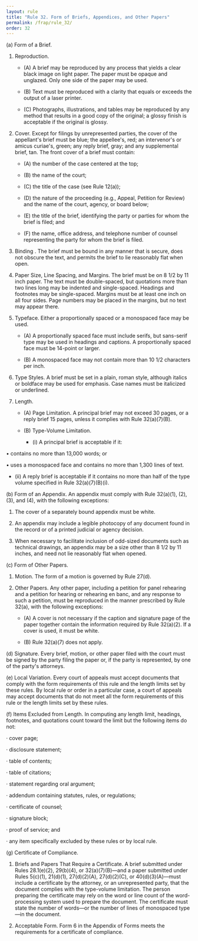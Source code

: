 ```yaml
---
layout: rule
title: "Rule 32. Form of Briefs, Appendices, and Other Papers"
permalink: /frap/rule_32/
order: 32
---
```


(a) Form of a Brief.


1. Reproduction.


    - (A) A brief may be reproduced by any process that yields a clear black image on light paper. The paper must be opaque and unglazed. Only one side of the paper may be used.


    - (B) Text must be reproduced with a clarity that equals or exceeds the output of a laser printer.


    - (C) Photographs, illustrations, and tables may be reproduced by any method that results in a good copy of the original; a glossy finish is acceptable if the original is glossy.


2. Cover. Except for filings by unrepresented parties, the cover of the appellant's brief must be blue; the appellee's, red; an intervenor's or amicus curiae's, green; any reply brief, gray; and any supplemental brief, tan. The front cover of a brief must contain:


    - (A) the number of the case centered at the top;


    - (B) the name of the court;


    - (C) the title of the case (see Rule 12(a));


    - (D) the nature of the proceeding (e.g., Appeal, Petition for Review) and the name of the court, agency, or board below;


    - (E) the title of the brief, identifying the party or parties for whom the brief is filed; and


    - (F) the name, office address, and telephone number of counsel representing the party for whom the brief is filed.


3. Binding . The brief must be bound in any manner that is secure, does not obscure the text, and permits the brief to lie reasonably flat when open.


4. Paper Size, Line Spacing, and Margins. The brief must be on 8 1/2 by 11 inch paper. The text must be double-spaced, but quotations more than two lines long may be indented and single-spaced. Headings and footnotes may be single-spaced. Margins must be at least one inch on all four sides. Page numbers may be placed in the margins, but no text may appear there.


5. Typeface. Either a proportionally spaced or a monospaced face may be used.


    - (A) A proportionally spaced face must include serifs, but sans-serif type may be used in headings and captions. A proportionally spaced face must be 14-point or larger.


    - (B) A monospaced face may not contain more than 10 1/2 characters per inch.


6. Type Styles. A brief must be set in a plain, roman style, although italics or boldface may be used for emphasis. Case names must be italicized or underlined.


7. Length.


    - (A) Page Limitation. A principal brief may not exceed 30 pages, or a reply brief 15 pages, unless it complies with Rule 32(a)(7)(B).


    - (B) Type-Volume Limitation.


        - (i) A principal brief is acceptable if it:


• contains no more than 13,000 words; or


• uses a monospaced face and contains no more than 1,300 lines of text.


- (ii) A reply brief is acceptable if it contains no more than half of the type volume specified in Rule 32(a)(7)(B)(i).


(b) Form of an Appendix. An appendix must comply with Rule 32(a)(1), (2), (3), and (4), with the following exceptions:


1. The cover of a separately bound appendix must be white.


2. An appendix may include a legible photocopy of any document found in the record or of a printed judicial or agency decision.


3. When necessary to facilitate inclusion of odd-sized documents such as technical drawings, an appendix may be a size other than 8 1/2 by 11 inches, and need not lie reasonably flat when opened.


(c) Form of Other Papers.


1. Motion. The form of a motion is governed by Rule 27(d).


2. Other Papers. Any other paper, including a petition for panel rehearing and a petition for hearing or rehearing en banc, and any response to such a petition, must be reproduced in the manner prescribed by Rule 32(a), with the following exceptions:


    - (A) A cover is not necessary if the caption and signature page of the paper together contain the information required by Rule 32(a)(2). If a cover is used, it must be white.


    - (B) Rule 32(a)(7) does not apply.


(d) Signature. Every brief, motion, or other paper filed with the court must be signed by the party filing the paper or, if the party is represented, by one of the party's attorneys.


(e) Local Variation. Every court of appeals must accept documents that comply with the form requirements of this rule and the length limits set by these rules. By local rule or order in a particular case, a court of appeals may accept documents that do not meet all the form requirements of this rule or the length limits set by these rules.


(f) Items Excluded from Length. In computing any length limit, headings, footnotes, and quotations count toward the limit but the following items do not:


· cover page;


· disclosure statement;


· table of contents;


· table of citations;


· statement regarding oral argument;


· addendum containing statutes, rules, or regulations;


· certificate of counsel;


· signature block;


· proof of service; and


· any item specifically excluded by these rules or by local rule.


(g) Certificate of Compliance.


1. Briefs and Papers That Require a Certificate. A brief submitted under Rules 28.1(e)(2), 29(b)(4), or 32(a)(7)(B)—and a paper submitted under Rules 5(c)(1), 21(d)(1), 27(d)(2)(A), 27(d)(2)(C), or 40(d)(3)(A)—must include a certificate by the attorney, or an unrepresented party, that the document complies with the type-volume limitation. The person preparing the certificate may rely on the word or line count of the word-processing system used to prepare the document. The certificate must state the number of words—or the number of lines of monospaced type—in the document.


2. Acceptable Form. Form 6 in the Appendix of Forms meets the requirements for a certificate of compliance.
